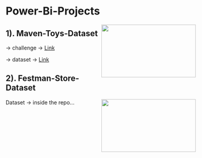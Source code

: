 # Power-Bi-Projects 

<img align="right" width="250" height="140" src="https://encrypted-tbn0.gstatic.com/images?q=tbn:ANd9GcRcGyrlOa7eOrmhhy00jQY7J4owCgyb_Qp66g&usqp=CAU">

## 1). Maven-Toys-Dataset 
-> challenge -> [Link](https://www.mavenanalytics.io/blog/maven-toys-challenge?utm_source=linkedin&utm_campaign=MavenToysChallenge_li_maven)

-> dataset -> [Link](https://www.mavenanalytics.io/data-playground)

## 2). Festman-Store-Dataset
<img align="right" width="250" height="140" src="https://user-images.githubusercontent.com/52499914/119731845-1401d100-be95-11eb-8f74-9a2b6ab0ceb7.png">

Dataset -> inside the repo...

